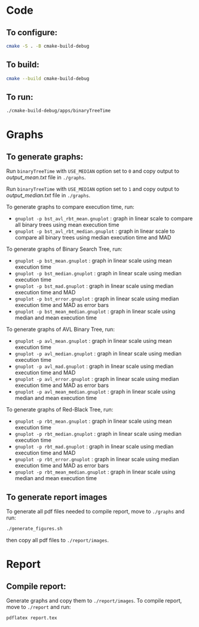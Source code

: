 # Code
## To configure:
```bash
cmake -S . -B cmake-build-debug
```

## To build:
```bash
cmake --build cmake-build-debug
```

## To run:
```bash
./cmake-build-debug/apps/binaryTreeTime

```


# Graphs
## To generate graphs:
Run `binaryTreeTime` with `USE_MEDIAN` option set to `0` and copy output to _output_mean.txt_ file in `./graphs`.

Run `binaryTreeTime` with `USE_MEDIAN` option set to `1` and copy output to _output_median.txt_ file in `./graphs`.

To generate graphs to compare execution time, run:

- `gnuplot -p bst_avl_rbt_mean.gnuplot` : graph in linear scale to compare all binary trees using mean execution time
- `gnuplot -p bst_avl_rbt_median.gnuplot` : graph in linear scale to compare all binary trees using median execution time and MAD

To generate graphs of Binary Search Tree, run:

- `gnuplot -p bst_mean.gnuplot` : graph in linear scale using mean execution time
- `gnuplot -p bst_median.gnuplot` : graph in linear scale using median execution time
- `gnuplot -p bst_mad.gnuplot` : graph in linear scale using median execution time and MAD
- `gnuplot -p bst_error.gnuplot` : graph in linear scale using median execution time and MAD as error bars
- `gnuplot -p bst_mean_median.gnuplot` : graph in linear scale using median and mean execution time

To generate graphs of AVL Binary Tree, run:

- `gnuplot -p avl_mean.gnuplot` : graph in linear scale using mean execution time
- `gnuplot -p avl_median.gnuplot` : graph in linear scale using median execution time
- `gnuplot -p avl_mad.gnuplot` : graph in linear scale using median execution time and MAD
- `gnuplot -p avl_error.gnuplot` : graph in linear scale using median execution time and MAD as error bars
- `gnuplot -p avl_mean_median.gnuplot` : graph in linear scale using median and mean execution time

To generate graphs of Red-Black Tree, run:

- `gnuplot -p rbt_mean.gnuplot` : graph in linear scale using mean execution time
- `gnuplot -p rbt_median.gnuplot` : graph in linear scale using median execution time
- `gnuplot -p rbt_mad.gnuplot` : graph in linear scale using median execution time and MAD
- `gnuplot -p rbt_error.gnuplot` : graph in linear scale using median execution time and MAD as error bars
- `gnuplot -p rbt_mean_median.gnuplot` : graph in linear scale using median and mean execution time


## To generate report images
To generate all pdf files needed to compile report, move to `./graphs` and run:

```bash
./generate_figures.sh
```

then copy all pdf files to `./report/images`.


# Report
## Compile report:

Generate graphs and copy them to `./report/images`. To compile report, move to `./report` and run:

```bash
pdflatex report.tex
```
